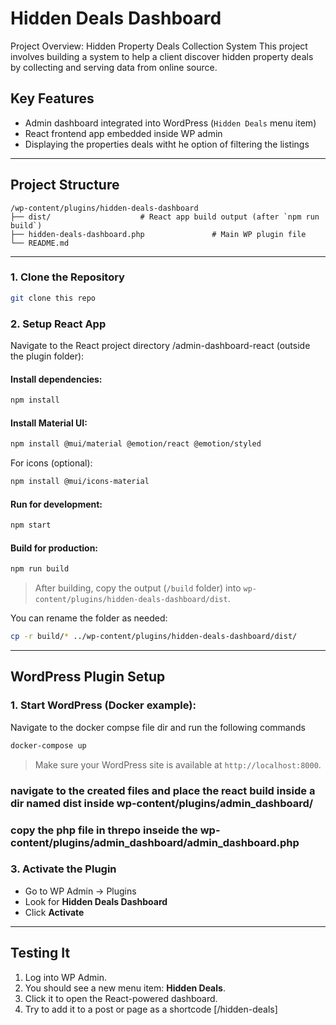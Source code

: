 # Hidden Deals Dashboard

Project Overview: Hidden Property Deals Collection System
This project involves building a system to help a client discover hidden property deals by collecting and serving data from online source.

## Key Features

* Admin dashboard integrated into WordPress (`Hidden Deals` menu item)
* React frontend app embedded inside WP admin
* Displaying the properties deals witht he option of filtering the listings 

---

##  Project Structure

```
/wp-content/plugins/hidden-deals-dashboard
├── dist/                    # React app build output (after `npm run build`)
├── hidden-deals-dashboard.php               # Main WP plugin file
└── README.md
```

---

### 1. Clone the Repository

```bash
git clone this repo
```

### 2. Setup React App

Navigate to the React project directory /admin-dashboard-react (outside the plugin folder):


#### Install dependencies:

```bash
npm install
```

#### Install Material UI:

```bash
npm install @mui/material @emotion/react @emotion/styled
```

For icons (optional):

```bash
npm install @mui/icons-material
```

#### Run for development:

```bash
npm start 
```

#### Build for production:

```bash
npm run build
```

>  After building, copy the output (`/build` folder) into `wp-content/plugins/hidden-deals-dashboard/dist`.

You can rename the folder as needed:

```bash
cp -r build/* ../wp-content/plugins/hidden-deals-dashboard/dist/
```

---

## WordPress Plugin Setup

### 1. Start WordPress (Docker example):

Navigate to the docker compse file dir and run the following commands


```bash
docker-compose up
```

> Make sure your WordPress site is available at `http://localhost:8000`.
### navigate to the created files and place the react build inside a dir named dist inside wp-content/plugins/admin_dashboard/
### copy the php file in threpo inseide the wp-content/plugins/admin_dashboard/admin_dashboard.php


### 3. Activate the Plugin

* Go to WP Admin → Plugins
* Look for **Hidden Deals Dashboard**
* Click **Activate**

---

## Testing It

1. Log into WP Admin.
2. You should see a new menu item: **Hidden Deals**.
3. Click it to open the React-powered dashboard.
4. Try to add it to a post or page as a shortcode [/hidden-deals]


